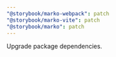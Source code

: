 ```yaml
---
"@storybook/marko-webpack": patch
"@storybook/marko-vite": patch
"@storybook/marko": patch
---
```


Upgrade package dependencies.
